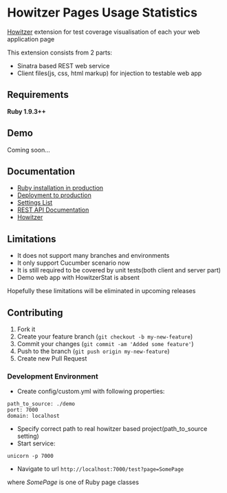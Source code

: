 Howitzer Pages Usage Statistics
===============================

[Howitzer](http://romikoops.github.io/howitzer/) extension for test coverage visualisation of each your web application page

This extension consists from 2 parts:
- Sinatra based REST web service
- Client files(js, css, html markup) for injection to testable web app

## Requirements

**Ruby 1.9.3++**

## Demo

Coming soon...

## Documentation

* [Ruby installation in production](https://github.com/romikoops/howitzer_stat/wiki/Ruby-installation-in-production)
* [Deployment to production](https://github.com/romikoops/howitzer_stat/wiki/Deployment-to-production)
* [Settings List](https://github.com/romikoops/howitzer_stat/wiki/Settings-List)
* [REST API Documentation](https://github.com/romikoops/howitzer_stat/wiki/REST-API)
* [Howitzer](http://romikoops.github.io/howitzer)

## Limitations

* It does not support many branches and environments
* It only support Cucumber scenario now
* It is still required to be covered by unit tests(both client and server part)
* Demo web app with HowitzerStat is absent

Hopefully these limitations will be eliminated in upcoming releases

## Contributing

1. Fork it
2. Create your feature branch (`git checkout -b my-new-feature`)
3. Commit your changes (`git commit -am 'Added some feature'`)
4. Push to the branch (`git push origin my-new-feature`)
5. Create new Pull Request

### Development Environment

* Create config/custom.yml with following properties:

```
path_to_source: ./demo
port: 7000
domain: localhost
```

* Specify correct path to real howitzer based project(path_to_source setting)
* Start service:

`unicorn -p 7000`

* Navigate to url `http://localhost:7000/test?page=SomePage`

where *SomePage* is one of Ruby page classes
